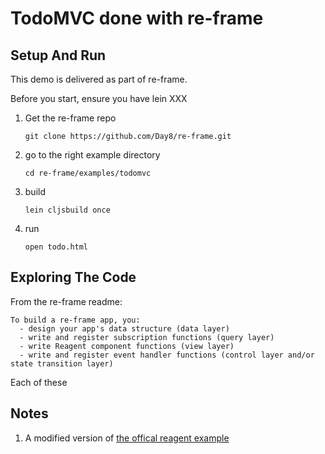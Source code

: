 # TodoMVC done with re-frame




## Setup And Run

This demo is delivered as part of re-frame.

Before you start, ensure you have lein XXX

1. Get the re-frame repo
   ```
   git clone https://github.com/Day8/re-frame.git
   ```

2. go to the right example directory
   ```
   cd re-frame/examples/todomvc
   ```

3. build
   ```
   lein cljsbuild once
   ```

4. run
   ```
   open todo.html
   ```

## Exploring The Code

From the re-frame readme:
```
To build a re-frame app, you:
  - design your app's data structure (data layer)
  - write and register subscription functions (query layer)
  - write Reagent component functions (view layer)
  - write and register event handler functions (control layer and/or state transition layer)
```

Each of these


## Notes


1. A modified version of [the offical reagent example](https://github.com/reagent-project/reagent/tree/master/examples/todomvc)

